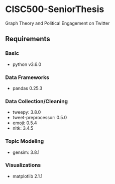 # CISC500-SeniorThesis
Graph Theory and Political Engagement on Twitter

## Requirements
### Basic
- python                v3.6.0
### Data Frameworks
- pandas                0.25.3
### Data Collection/Cleaning
- tweepy:               3.8.0
- tweet-preprocessor:   0.5.0
- emoji:                0.5.4
- nltk:                 3.4.5
### Topic Modeling
- gensim:               3.8.1
### Visualizations
- matplotlib            2.1.1
